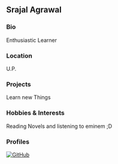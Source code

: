 ## Srajal Agrawal

### Bio
Enthusiastic Learner

### Location
U.P.

### Projects
Learn new Things

### Hobbies & Interests
Reading Novels and listening to eminem ;D

### Profiles
[![GitHub][github-img]](https://github.com/srajal)

<!-- Don't edit the below 2 lines -->
[twitter-img]: https://i.imgur.com/wWzX9uB.png
[github-img]: https://i.imgur.com/9I6NRUm.png
